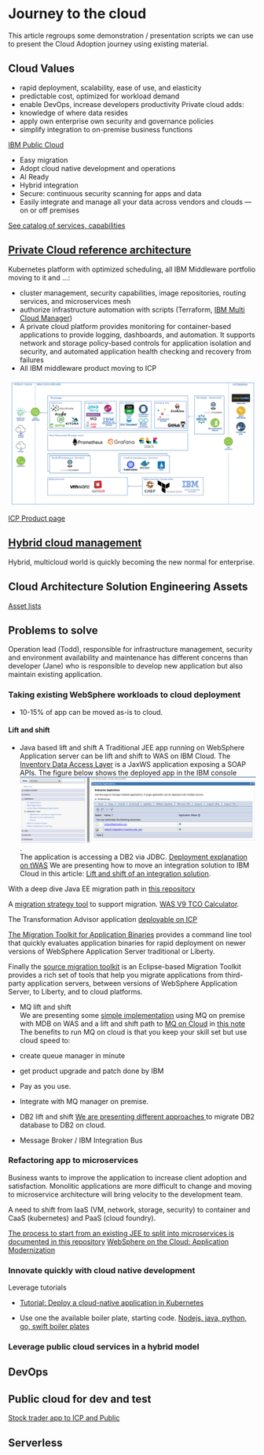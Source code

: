 # Journey to the cloud
This article regroups some demonstration / presentation scripts we can use to present the Cloud Adoption journey using existing material.

## Cloud Values
* rapid deployment, scalability, ease of use, and elasticity
* predictable cost, optimized for workload demand
* enable DevOps, increase developers productivity
Private cloud adds:
* knowledge of where data resides
* apply own enterprise own security and governance policies
* simplify integration to on-premise business functions

[IBM Public Cloud](https://www.ibm.com/cloud/)
* Easy migration
* Adopt cloud native development and operations
* AI Ready
* Hybrid integration
* Secure: continuous security scanning for apps and data
* Easily integrate and manage all your data across vendors and clouds — on or off premises

[See catalog of services, capabilities](https://console.bluemix.net/)

## [Private Cloud reference architecture](https://www.ibm.com/cloud/garage/architectures/private-cloud)
Kubernetes platform with optimized scheduling, all IBM Middleware portfolio moving to it and ...:
* cluster management, security capabilities, image repositories, routing services, and microservices mesh
* authorize infrastructure automation with scripts (Terraform, [IBM Multi Cloud Manager](https://www.ibm.com/cloud/smartpapers/multicloud-management/))
* A private cloud platform provides monitoring for container-based applications to provide logging, dashboards, and automation. It supports network and storage policy-based controls for application isolation and security, and automated application health checking and recovery from failures
* All IBM middleware product moving to ICP

![](ICP-oneView.png)

[ICP Product page](https://www.ibm.com/cloud-computing/products/ibm-cloud-private/)

## [Hybrid cloud management](https://www.ibm.com/cloud/smartpapers/multicloud-management/)
Hybrid, multicloud world is quickly becoming the new normal for enterprise.

## Cloud Architecture Solution Engineering Assets
[Asset lists](https://ibm-cloud-architecture.github.io/)

## Problems to solve
Operation lead (Todd), responsible for infrastructure management, security and environment availability and maintenance has different concerns than developer (Jane) who is responsible to develop new application but also maintain existing application.

### Taking existing WebSphere workloads to cloud deployment
* 10-15% of app can be moved as-is to cloud.

#### Lift and shift
* Java based lift and shift
 A Traditional JEE app running on WebSphere Application server can be lift and shift to WAS on IBM Cloud. The [Inventory Data Access Layer](https://github.com/ibm-cloud-architecture/refarch-integration-inventory-dal) is a JaxWS application exposing a SOAP APIs. The figure below shows the deployed app in the IBM console   
 ![](https://github.com/ibm-cloud-architecture/refarch-integration-inventory-dal/blob/master/docs/twas/wasnd-deploy-8.png).  
 The application is accessing a DB2 via JDBC. [Deployment explanation on tWAS](https://github.com/ibm-cloud-architecture/refarch-integration-inventory-dal/blob/master/docs/twas/readme.md)
 We are presenting how to move an integration solution to IBM Cloud in this article: [Lift and shift of an integration solution](https://github.com/ibm-cloud-architecture/refarch-integration/tree/master/docs/toSaaS).

 With a deep dive Java EE migration path in [this repository](https://github.com/ibm-cloud-architecture/refarch-jee/blob/master/phases/phase1.md)

 A [migration strategy tool](http://whichwas.mybluemix.net/) to support migration. [WAS V9 TCO Calculator](https://roi-calculator.mybluemix.net/).

 The Transformation Advisor application [deployable on ICP](https://ibm-dte.mybluemix.net/ibm-websphere-application-server-cloud-enabled)  

 [The Migration Toolkit for Application Binaries](https://developer.ibm.com/wasdev/downloads/#asset/tools-Migration_Toolkit_for_Application_Binaries) provides a command line tool that quickly evaluates application binaries for rapid deployment on newer versions of WebSphere Application Server traditional or Liberty.

 Finally the [source migration toolkit](https://developer.ibm.com/wasdev/downloads/#asset/tools-WebSphere_Application_Server_Migration_Toolkit) is an Eclipse-based Migration Toolkit provides a rich set of tools that help you migrate applications from third-party application servers, between versions of WebSphere Application Server, to Liberty, and to cloud platforms.

* MQ lift and shift  
We are presenting some [simple implementation](https://github.com/ibm-cloud-architecture/refarch-mq-messaging) using MQ on premise with MDB on WAS and a lift and shift path to [MQ on Cloud](https://www.ibm.com/cloud/mq) in [this note]()
The benefits to run MQ on cloud is that you keep your skill set but use cloud speed to:
* create queue manager in minute
* get product upgrade and patch done by IBM
* Pay as you use.
* Integrate with MQ manager on premise.  

* DB2 lift and shift
[We are presenting different approaches ](https://github.com/ibm-cloud-architecture/refarch-integration-inventory-db2/blob/master/docs/db2-cloud.md) to migrate DB2 database to DB2 on cloud.

* Message Broker / IBM Integration Bus

### Refactoring app to microservices
Business wants to improve the application to increase client adoption and satisfaction. Monolitic applications are more difficult to change and moving to microservice architecture will bring velocity to the development team.

A need to shift from IaaS (VM, network, storage, security) to container and CaaS (kubernetes) and PaaS (cloud foundry).

[The process to start from an existing JEE to split into microservices is documented in this repository](https://github.com/ibm-cloud-architecture/refarch-jee)
[WebSphere on the Cloud: Application Modernization](https://www.ibm.com/blogs/bluemix/2017/08/websphere-on-the-cloud-application-modernization/)


### Innovate quickly with cloud native development
Leverage tutorials
* [Tutorial: Deploy a cloud-native application in Kubernetes](https://www.ibm.com/cloud/garage/demo/try-private-cloud-install-an-app)

* Use one the available boiler plate, starting code.
[Nodejs, java, python, go, swift boiler plates](https://console.bluemix.net/developer/appservice/starter-kits)

### Leverage public cloud services in a hybrid model

## DevOps

## Public cloud for dev and test
[Stock trader app to ICP and Public](https://www.youtube.com/watch?v=pM3oFNAH2dA&index=4&list=PLzpeuWUENMK37ZlLBc_pIlXlOWeGnYRA_)

## Serverless
